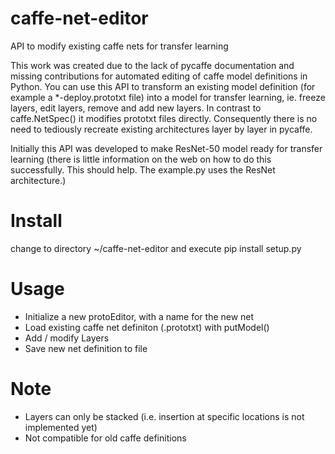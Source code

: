 # caffe-net-editor
API to modify existing caffe nets for transfer learning

This work was created due to the lack of pycaffe documentation and missing contributions for automated editing of caffe model definitions in Python. You can use this API to transform an existing model definition (for example a *-deploy.prototxt file) into a model for transfer learning, ie. freeze layers, edit layers, remove and add new layers. In contrast to caffe.NetSpec() it modifies prototxt files directly. Consequently there is no need to tediously recreate existing architectures layer by layer in pycaffe. 

Initially this API was developed to make ResNet-50 model ready for transfer learning (there is little information on the web on how to do this successfully. This should help. The example.py uses the ResNet architecture.)

# Install
change to directory ~/caffe-net-editor and execute pip install setup.py

# Usage
* Initialize a new protoEditor, with a name for the new net
* Load existing caffe net definiton (.prototxt) with putModel()
* Add / modify Layers
* Save new net definition to file

# Note

* Layers can only be stacked (i.e. insertion at specific locations is not implemented yet)
* Not compatible for old caffe definitions

